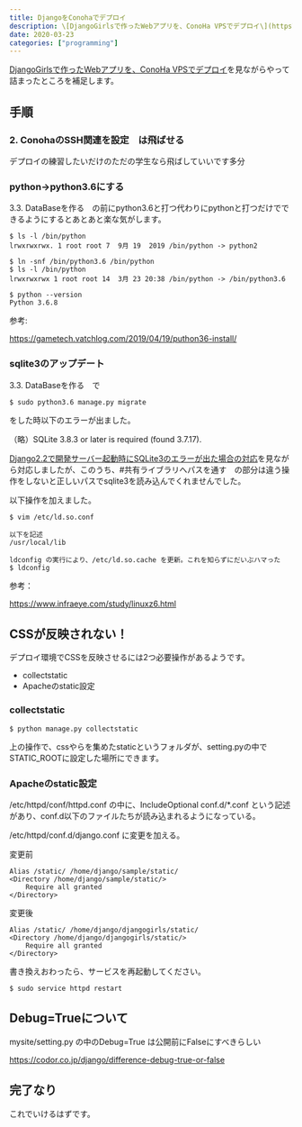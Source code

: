 ```yaml
---
title: DjangoをConohaでデプロイ
description: \[DjangoGirlsで作ったWebアプリを、ConoHa VPSでデプロイ\](https\://qiita.com/khashi001/items/3b2dbf2dafa9079e5859)を見ながらやって詰まったところを補足します。
date: 2020-03-23
categories: ["programming"]
---
```


[DjangoGirlsで作ったWebアプリを、ConoHa VPSでデプロイ](https://qiita.com/khashi001/items/3b2dbf2dafa9079e5859)を見ながらやって詰まったところを補足します。

## 手順

### 2\. ConohaのSSH関連を設定　は飛ばせる

デプロイの練習したいだけのただの学生なら飛ばしていいです多分

### python→python3.6にする

3.3. DataBaseを作る　の前にpython3.6と打つ代わりにpythonと打つだけでできるようにするとあとあと楽な気がします。

```
$ ls -l /bin/python
lrwxrwxrwx. 1 root root 7  9月 19  2019 /bin/python -> python2

$ ln -snf /bin/python3.6 /bin/python
$ ls -l /bin/python
lrwxrwxrwx 1 root root 14  3月 23 20:38 /bin/python -> /bin/python3.6

$ python --version
Python 3.6.8
```

参考:

https://gametech.vatchlog.com/2019/04/19/puthon36-install/

### sqlite3のアップデート

3.3. DataBaseを作る　で

```
$ sudo python3.6 manage.py migrate
```

をした時以下のエラーが出ました。

（略）SQLite 3.8.3 or later is required (found 3.7.17).

[Django2.2で開発サーバー起動時にSQLite3のエラーが出た場合の対応](https://qiita.com/rururu_kenken/items/8202b30b50e3bfa75821)を見ながら対応しましたが、このうち、#共有ライブラリへパスを通す　の部分は違う操作をしないと正しいパスでsqlite3を読み込んでくれませんでした。

以下操作を加えました。

```
$ vim /etc/ld.so.conf

以下を記述
/usr/local/lib 

ldconfig の実行により、/etc/ld.so.cache を更新。これを知らずにだいぶハマった
$ ldconfig
```

参考：

https://www.infraeye.com/study/linuxz6.html

## CSSが反映されない！

デプロイ環境でCSSを反映させるには2つ必要操作があるようです。

-   collectstatic
-   Apacheのstatic設定

### collectstatic

```
$ python manage.py collectstatic
```

上の操作で、cssやらを集めたstaticというフォルダが、setting.pyの中でSTATIC\_ROOTに設定した場所にできます。

### Apacheのstatic設定

/etc/httpd/conf/httpd.conf の中に、IncludeOptional conf.d/\*.conf という記述があり、conf.d以下のファイルたちが読み込まれるようになっている。

/etc/httpd/conf.d/django.conf に変更を加える。

変更前

```
Alias /static/ /home/django/sample/static/
<Directory /home/django/sample/static/>
    Require all granted
</Directory>
```

変更後

```
Alias /static/ /home/django/djangogirls/static/
<Directory /home/django/djangogirls/static/>
    Require all granted
</Directory>
```

書き換えおわったら、サービスを再起動してください。

```
$ sudo service httpd restart
```

## Debug=Trueについて

mysite/setting.py の中のDebug=True は公開前にFalseにすべきらしい

https://codor.co.jp/django/difference-debug-true-or-false

## 完了なり

これでいけるはずです。